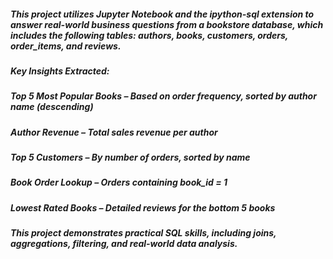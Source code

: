 ##### This project utilizes Jupyter Notebook and the ipython-sql extension to answer real-world business questions from a bookstore database, which includes the following tables: authors, books, customers, orders, order_items, and reviews.

##### Key Insights Extracted:

##### Top 5 Most Popular Books – Based on order frequency, sorted by author name (descending)

##### Author Revenue – Total sales revenue per author

##### Top 5 Customers – By number of orders, sorted by name

##### Book Order Lookup – Orders containing book_id = 1

##### Lowest Rated Books – Detailed reviews for the bottom 5 books

##### This project demonstrates practical SQL skills, including joins, aggregations, filtering, and real-world data analysis.
